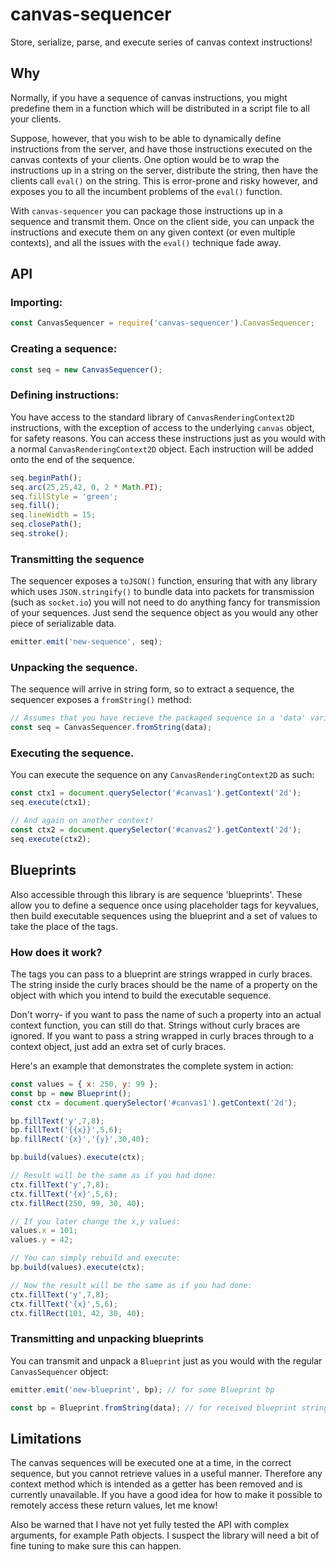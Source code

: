# canvas-sequencer

Store, serialize, parse, and execute series of canvas context instructions!

## Why

Normally, if you have a sequence of canvas instructions, you might predefine
them in a function which will be distributed in a script file to all your
clients. 

Suppose, however, that you wish to be able to dynamically define instructions
from the server, and have those instructions executed on the canvas contexts of
your clients. One option would be to wrap the instructions up in a string on the
server, distribute the string, then have the clients call `eval()` on the
string.  This is error-prone and risky however, and exposes you to all the
incumbent problems of the `eval()` function.

With `canvas-sequencer` you can package those instructions up in a sequence and
transmit them. Once on the client side, you can unpack the instructions and
execute them on any given context (or even multiple contexts), and all the
issues with the `eval()` technique fade away.

## API

### Importing:

```javascript
const CanvasSequencer = require('canvas-sequencer').CanvasSequencer;
```

### Creating a sequence:

```javascript
const seq = new CanvasSequencer();
```

### Defining instructions:

You have access to the standard library of `CanvasRenderingContext2D`
instructions, with the exception of access to the underlying `canvas` object,
for safety reasons. You can access these instructions just as you would with a
normal `CanvasRenderingContext2D` object. Each instruction will be added onto
the end of the sequence.

```javascript
seq.beginPath();
seq.arc(25,25,42, 0, 2 * Math.PI);
seq.fillStyle = 'green';
seq.fill();
seq.lineWidth = 15;
seq.closePath();
seq.stroke();
```

### Transmitting the sequence

The sequencer exposes a `toJSON()` function, ensuring that with any library
which uses `JSON.stringify()` to bundle data into packets for transmission (such
as `socket.io`) you will not need to do anything fancy for transmission of your
sequences. Just send the sequence object as you would any other piece of
serializable data.

```javascript
emitter.emit('new-sequence', seq);
```

### Unpacking the sequence.

The sequence will arrive in string form, so to extract a sequence, the sequencer
exposes a `fromString()` method:

```javascript
// Assumes that you have recieve the packaged sequence in a 'data' variable.
const seq = CanvasSequencer.fromString(data);
```

### Executing the sequence.

You can execute the sequence on any `CanvasRenderingContext2D` as such:

```javascript
const ctx1 = document.querySelector('#canvas1').getContext('2d');
seq.execute(ctx1);

// And again on another context!
const ctx2 = document.querySelector('#canvas2').getContext('2d');
seq.execute(ctx2);
```

## Blueprints

Also accessible through this library is are sequence 'blueprints'. These allow
you to define a sequence once using placeholder tags for keyvalues, then build
executable sequences using the blueprint and a set of values to take the place
of the tags.

### How does it work?

The tags you can pass to a blueprint are strings wrapped in curly braces. The
string inside the curly braces should be the name of a property on the object
with which you intend to build the executable sequence.

Don't worry- if you want to pass the name of such a property into an actual
context function, you can still do that. Strings without curly braces are
ignored. If you want to pass a string wrapped in curly braces through to a
context object, just add an extra set of curly braces.

Here's an example that demonstrates the complete system in action:

```javascript
const values = { x: 250, y: 99 };
const bp = new Blueprint();
const ctx = document.querySelector('#canvas1').getContext('2d');

bp.fillText('y',7,8);           
bp.fillText('{{x}}',5,6);       
bp.fillRect('{x}','{y}',30,40); 

bp.build(values).execute(ctx);

// Result will be the same as if you had done:
ctx.fillText('y',7,8);
ctx.fillText('{x}',5,6);
ctx.fillRect(250, 99, 30, 40);

// If you later change the x,y values:
values.x = 101;
values.y = 42;

// You can simply rebuild and execute:
bp.build(values).execute(ctx);

// Now the result will be the same as if you had done:
ctx.fillText('y',7,8);
ctx.fillText('{x}',5,6);
ctx.fillRect(101, 42, 30, 40);
```  

### Transmitting and unpacking blueprints

You can transmit and unpack a `Blueprint` just as you would with the regular
`CanvasSequencer` object:

```javascript
emitter.emit('new-blueprint', bp); // for some Blueprint bp
```

```javascript
const bp = Blueprint.fromString(data); // for received blueprint string data
```

## Limitations

The canvas sequences will be executed one at a time, in the correct sequence,
but you cannot retrieve values in a useful manner. Therefore any context method
which is intended as a getter has been removed and is currently unavailable. If
you have a good idea for how to make it possible to remotely access these return
values, let me know!

Also be warned that I have not yet fully tested the API with complex arguments,
for example Path objects. I suspect the library will need a bit of fine tuning
to make sure this can happen.

